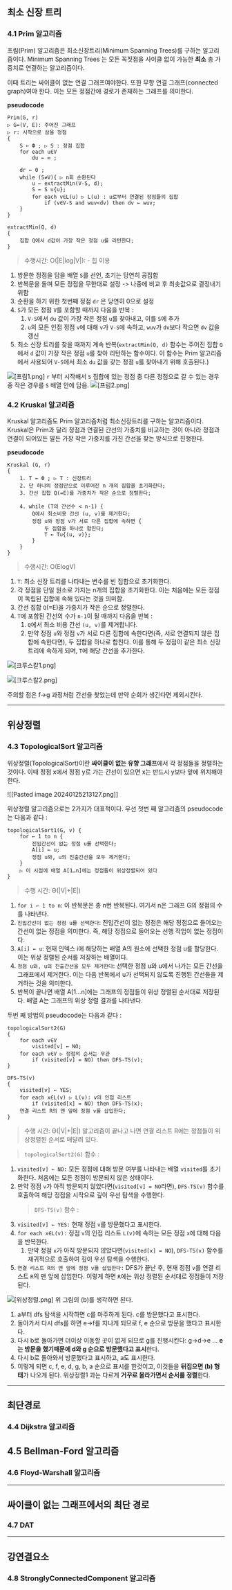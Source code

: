 ## 최소 신장 트리

### 4.1 Prim 알고리즘

프림(Prim) 알고리즘은 최소신장트리(Minimum Spanning Trees)를 구하는 알고리즘이다. Minimum Spanning Trees 는 모든 꼭짓점을 사이클 없이 가능한 **최소** 총 가중치로 연결하는 알고리즘이다.

이때 트리는 싸이클이 없는 연결 그래프여야한다. 또한 무향 연결 그래프(connected graph)여야 한다. 이는 모든 정점간에 경로가 존재하는 그래프를 의미한다.

**pseudocode**

```
Prim(G, r)
▷ G=(V, E): 주어진 그래프
▷ r: 시작으로 삼을 정점
{
	S ← Ф ; ▷ S : 정점 집합
	for each u∈V
		du ← ∞ ;

	dr ← 0 ;
	while (S≠V){ ▷ n회 순환된다
		u ← extractMin(V-S, d);
		S ← S ∪{u};
		for each v∈L(u) ▷ L(u) : u로부터 연결된 정점들의 집합
			if (v∈V-S and wuv<dv) then dv ← wuv;
	}
}

extractMin(Q, d)
{
	집합 Q에서 d값이 가장 작은 정점 u를 리턴한다;
}
```

> 수행시간: O(|E|log|V|): - 힙 이용

1. 방문한 정점을 담을 배열 `S`를 선언, 초기는 당연히 공집합
2. 반복문을 돌며 모든 정점을 무한대로 설정 -> 나중에 비교 후 최솟값으로 결정내기 위함
3. 순환을 하기 위한 첫번째 정점 `dr` 은 당연히 0으로 설정
4. `S`가 모든 정점 `V`를 포함할 때까지 다음을 반복 :
   1. `V-S`에서 `du` 값이 가장 작은 정점 `u`를 찾아내고, 이를 `S`에 추가
   2. `u`의 모든 인접 정점 `v`에 대해 `v`가 `V-S`에 속하고, `wuv`가 `dv`보다 작으면 `dv` 값을 갱신
5. 최소 신장 트리를 찾을 때까지 계속 반복(`extractMin(Q, d)` 함수는 주어진 집합 `Q`에서 `d` 값이 가장 작은 정점 `u`를 찾아 리턴하는 함수이다. 이 함수는 Prim 알고리즘에서 사용되어 `V-S`에서 최소 `du` 값을 갖는 정점 `u`를 찾아내기 위해 호출된다.)

![[프림1.png]](/imgs/프림1.png)
`r` 부터 시작해서 `S` 집합에 있는 정점 중 다른 정점으로 갈 수 있는 경우 중 작은 경우를 `S` 배열 안에 담음.
![[프림2.png]](/imgs/프림2.png)

### 4.2 Kruskal 알고리즘

Kruskal 알고리즘도 Prim 알고리즘처럼 최소신장트리를 구하는 알고리즘이다. Kruskal은 Prim과 달리 정점과 연결된 간선의 가중치를 비교하는 것이 아니라 정점과 연결이 되어있든 말든 가장 작은 가중치를 가진 간선을 찾는 방식으로 진행한다.

**pseudocode**

```
Kruskal (G, r)
{
	1. T ← Ф ; ▷ T : 신장트리
	2. 단 하나의 정점만으로 이루어진 n 개의 집합을 초기화한다;
	3. 간선 집합 Q(=E)를 가중치가 작은 순으로 정렬한다;

	4. while (T의 간선수 < n-1) {
		Q에서 최소비용 간선 (u, v)를 제거한다;
		정점 u와 정점 v가 서로 다른 집합에 속하면 {
			두 집합을 하나로 합친다;
			T ← T∪{(u, v)};
		}
	}
}
```

> 수행시간: O(ElogV)

1. `T`: 최소 신장 트리를 나타내는 변수를 빈 집합으로 초기화한다.
2. 각 정점을 단일 원소로 가지는 n개의 집합을 초기화한다. 이는 처음에는 모든 정점이 독립된 집합에 속해 있다는 것을 의미함.
3. 간선 집합 `Q`(=E)을 가중치가 작은 순으로 정렬한다.
4. `T`에 포함된 간선의 수가 `n-1`이 될 때까지 다음을 반복 :
   1. `Q`에서 최소 비용 간선 `(u, v)`를 제거합니다.
   2. 만약 정점 `u`와 정점 `v`가 서로 다른 집합에 속한다면(즉, 서로 연결되지 않은 집합에 속한다면), 두 집합을 하나로 합친다. 이를 통해 두 정점이 같은 최소 신장 트리에 속하게 되며, `T`에 해당 간선을 추가한다.

![[크루스칼1.png]](imgs/크루스칼1.png)

![[크루스칼2.png]](imgs/크루스칼2.png)

주의할 점은 f->g 과정처럼 간선을 찾았는데 만약 순회가 생긴다면 제외시킨다.

---

## 위상정렬

### 4.3 TopologicalSort 알고리즘

위상정렬(TopologicalSort)이란 **싸이클이 없는 유향 그래프**에서 각 정점들을 정렬하는 것이다. 이때 정점 x에서 정점 y로 가는 간선이 있으면 x는 반드시 y보다 앞에 위치해야한다.

![[Pasted image 20240125213127.png]]

위상정렬 알고리즘으로는 2가지가 대표적이다. 우선 첫번 째 알고리즘의 pseudocode는 다음과 같다 :

```
topologicalSort1(G, v) {
	for ← 1 to n {
		진입간선이 없는 정점 u를 선택한다;
		A[i] ← u;
		정점 u와, u의 진출간선을 모두 제거한다;
	}
	▷ 이 시점에 배열 A[1…n]에는 정점들이 위상정렬되어 있다
}
```

> 수행 시간: Θ(|V|+|E|)

1. `for i ← 1 to n`: 이 반복문은 총 n번 반복된다. 여기서 n은 그래프 G의 정점의 수를 나타낸다.
2. `진입간선이 없는 정점 u를 선택한다`: 진입간선이 없는 정점은 해당 정점으로 들어오는 간선이 없는 정점을 의미한다. 즉, 해당 정점으로 들어오는 선행 작업이 없는 정점이다.
3. `A[i] ← u`: 현재 인덱스 i에 해당하는 배열 A의 원소에 선택한 정점 u를 할당한다. 이는 위상 정렬된 순서를 저장하는 배열이다.
4. `정점 u와, u의 진출간선을 모두 제거한다`: 선택한 정점 u와 u에서 나가는 모든 간선을 그래프에서 제거한다. 이는 다음 반복에서 u가 선택되지 않도록 진행된 간선들을 제거하는 것을 의미한다.
5. 반복이 끝나면 배열 A[1…n]에는 그래프의 정점들이 위상 정렬된 순서대로 저장된다. 배열 A는 그래프의 위상 정렬 결과를 나타낸다.

두번 째 방법의 pseudocode는 다음과 같다 :

```
topologicalSort2(G)
{
	for each v∈V
		visited[v] ← NO;
	for each v∈V ▷ 정점의 순서는 무관
		if (visited[v] = NO) then DFS-TS(v);
}

DFS-TS(v)
{
	visited[v] ← YES;
	for each x∈L(v) ▷ L(v): v의 인접 리스트
		if (visited[x] = NO) then DFS-TS(x);
	연결 리스트 R의 맨 앞에 정점 v를 삽입한다;
}
```

> 수행 시간: Θ(|V|+|E|)
> 알고리즘이 끝나고 나면 연결 리스트 R에는 정점들이 위상정렬된 순서로 매달려 있다.

> `topologicalSort2(G)` 함수 :

1. `visited[v] ← NO:` 모든 정점에 대해 방문 여부를 나타내는 배열 `visited`를 초기화한다. 처음에는 모든 정점이 방문되지 않은 상태이다.
2. 만약 정점 `v`가 아직 방문되지 않았다면(`visited[v] = NO`라면), `DFS-TS(v)` 함수를 호출하여 해당 정점을 시작으로 깊이 우선 탐색을 수행한다.
   > `DFS-TS(v)` 함수 :
3. `visited[v] ← YES:` 현재 정점 `v`를 방문했다고 표시한다.
4. `for each x∈L(v):` 정점 `v`의 인접 리스트 `L(v)`에 속하는 모든 정점 `x`에 대해 다음을 반복한다.
   1. 만약 정점 `x`가 아직 방문되지 않았다면(`visited[x] = NO`), `DFS-TS(x)` 함수를 재귀적으로 호출하여 깊이 우선 탐색을 수행한다.
5. `연결 리스트 R의 맨 앞에 정점 v를 삽입한다:` DFS가 끝난 후, 현재 정점 `v`를 연결 리스트 `R`의 맨 앞에 삽입한다. 이렇게 하면 `R`에는 위상 정렬된 순서대로 정점들이 저장된다.

![[위상정렬.png]](/imgs/위상정렬.png)
위 그림의 (b)를 생각하면 된다.

1. a부터 dfs 탐색을 시작하면 c를 마주하게 된다. c를 방문했다고 표시한다.
2. 돌아가서 다시 dfs를 하면 e->f를 지나게 되므로 f, e 순으로 방문을 했다고 표시한다.
3. 다시 b로 돌아가면 더이상 이동할 곳이 없게 되므로 g를 진행시킨다: g->d->e ... **e는 방문을 했기때문에 d와 g 순으로 방문했다고 표시**한다.
4. 다시 b로 돌아와서 방문했다고 표시하고, a도 표시한다.
5. 이렇게 되면 c, f, e, d, g, b, a 순으로 표시를 한것이고, 이것들을 **뒤집으면 (b) 형태**가 나오게 된다. 위상정렬1 과는 다르게 **거꾸로 올라가면서 순서를 정렬**한다.

---

## 최단경로

### 4.4 Dijkstra 알고리즘

## 4.5 Bellman-Ford 알고리즘

### 4.6 Floyd-Warshall 알고리즘

---

## 싸이클이 없는 그래프에서의 최단 경로

### 4.7 DAT

---

## 강연결요소

### 4.8 StronglyConnectedComponent 알고리즘
